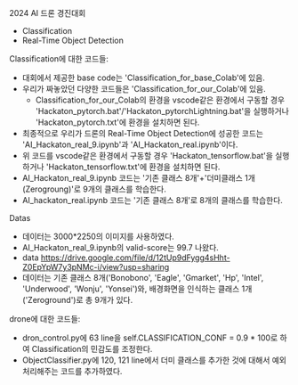 2024 AI 드론 경진대회

 - Classification
 - Real-Time Object Detection

Classification에 대한 코드들:
 - 대회에서 제공한 base code는 'Classification_for_base_Colab'에 있음. 
 - 우리가 짜놓았던 다양한 코드들은 'Classification_for_our_Colab'에 있음.
   - Classification_for_our_Colab의 환경을 vscode같은 환경에서 구동할 경우 'Hackaton_pytorch.bat'/'Hackaton_pytorchLightning.bat'을 실행하거나 'Hackaton_pytorch.txt'에 환경을 설치하면 된다. 
 - 최종적으로 우리가 드론의 Real-Time Object Detection에 성공한 코드는 'AI_Hackaton_real_9.ipynb'과 'AI_Hackaton_real.ipynb'이다. 
  - 위 코드를 vscode같은 환경에서 구동할 경우 'Hackaton_tensorflow.bat'을 실행하거나 'Hackaton_tensorflow.txt'에 환경을 설치하면 된다.
  - AI_Hackaton_real_9.ipynb 코드는 '기존 클래스 8개'+'더미클래스 1개(Zerogroung)'로 9개의 클래스를 학습한다. 
  - AI_hackaton_real.ipynb 코드는 '기존 클래스 8개'로 8개의 클래스를 학습한다. 

Datas
 - 데이터는 3000*2250의 이미지를 사용하였다. 
  - AI_Hackaton_real_9.ipynb의 valid-score는 99.7 나왔다. 
 - data https://drive.google.com/file/d/12tUp9dFygg4sHht-Z0EpYpW7y3pNMc-i/view?usp=sharing
 - 데이터는 기존 클래스 8개('Bonobono', 'Eagle', 'Gmarket', 'Hp', 'Intel', 'Underwood', 'Wonju', 'Yonsei')와, 배경화면을 인식하는 클래스 1개('Zeroground')로 총 9개가 있다.

drone에 대한 코드들:
 - dron_control.py에 63 line을 self.CLASSIFICATION_CONF = 0.9 * 100로 하여 Classification의 민감도를 조정한다.
 - ObjectClassifier.py에 120, 121 line에서 더미 클래스를 추가한 것에 대해서 예외 처리해주는 코드를 추가하였다. 
